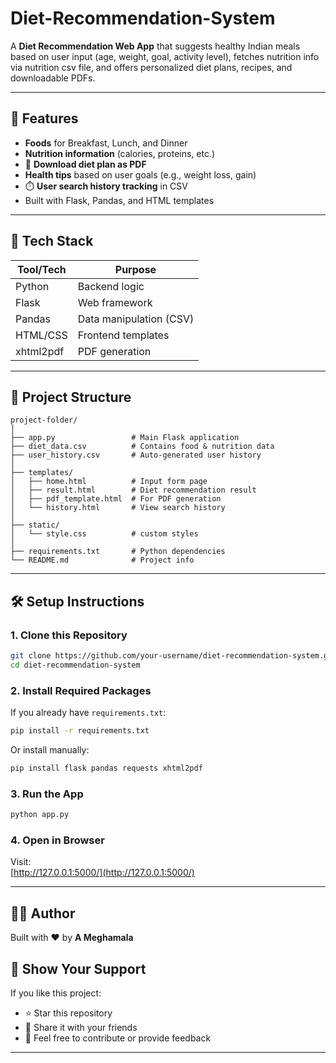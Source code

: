 # Diet-Recommendation-System

A **Diet Recommendation Web App** that suggests healthy Indian meals based on user input (age, weight, goal, activity level), fetches nutrition info via nutrition csv file, and offers personalized diet plans, recipes, and downloadable PDFs.

---

## 🚀 Features


-  **Foods** for Breakfast, Lunch, and Dinner
-  **Nutrition information** (calories, proteins, etc.)
- 📁 **Download diet plan as PDF**
-  **Health tips** based on user goals (e.g., weight loss, gain)
- ⏱️ **User search history tracking** in CSV
-  Built with Flask, Pandas, and HTML templates

---

## 🧰 Tech Stack

| Tool/Tech        | Purpose                          |
|------------------|----------------------------------|
| Python           | Backend logic                    |
| Flask            | Web framework                    |
| Pandas           | Data manipulation (CSV)          |
| HTML/CSS         | Frontend templates               |
| xhtml2pdf        | PDF generation                   |


---

## 📂 Project Structure

```
project-folder/
│
├── app.py                 # Main Flask application
├── diet_data.csv          # Contains food & nutrition data
├── user_history.csv       # Auto-generated user history
│
├── templates/
│   ├── home.html          # Input form page
│   ├── result.html        # Diet recommendation result
│   ├── pdf_template.html  # For PDF generation
│   └── history.html       # View search history
│
├── static/
│   └── style.css          # custom styles
│
├── requirements.txt       # Python dependencies
└── README.md              # Project info
```

---

## 🛠️ Setup Instructions

### 1. Clone this Repository  
```bash
git clone https://github.com/your-username/diet-recommendation-system.git
cd diet-recommendation-system
```

### 2. Install Required Packages  
If you already have `requirements.txt`:
```bash
pip install -r requirements.txt
```

Or install manually:
```bash
pip install flask pandas requests xhtml2pdf
```

### 3. Run the App  
```bash
python app.py
```

### 4. Open in Browser  
Visit:  
[http://127.0.0.1:5000/](http://127.0.0.1:5000/)

---



## 🙋‍♀️ Author

Built with ❤️ by **A Meghamala**  


## 🌟 Show Your Support

If you like this project:

- ⭐️ Star this repository
- 🔗 Share it with your friends
- 📧 Feel free to contribute or provide feedback

---


